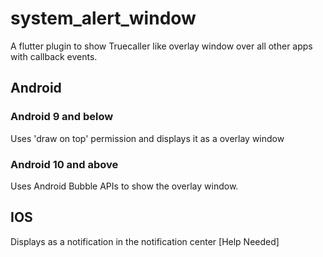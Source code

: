 # system_alert_window

A flutter plugin to show Truecaller like overlay window over all other apps with callback events.


## Android

### Android 9 and below

Uses &#x27;draw on top&#x27; permission and displays it as a overlay window

### Android 10 and above

Uses Android Bubble APIs to show the overlay window.


## IOS

Displays as a notification in the notification center [Help Needed]